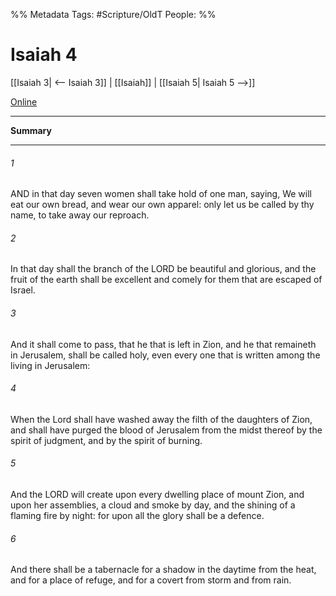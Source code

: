 

%% Metadata
Tags: #Scripture/OldT
People: 
%%
# Isaiah 4
[[Isaiah 3| <-- Isaiah 3]] | [[Isaiah]] | [[Isaiah 5| Isaiah 5 -->]]

[Online](https://churchofjesuschrist.org/study/scriptures/ot/isa/4?lang=eng)

---
__Summary__



---

###### 1
AND in that day seven women shall take hold of one man, saying, We will eat our own bread, and wear our own apparel: only let us be called by thy name, to take away our reproach.
###### 2
In that day shall the branch of the LORD be beautiful and glorious, and the fruit of the earth shall be excellent and comely for them that are escaped of Israel.
###### 3
And it shall come to pass, that he that is left in Zion, and he that remaineth in Jerusalem, shall be called holy, even every one that is written among the living in Jerusalem:
###### 4
When the Lord shall have washed away the filth of the daughters of Zion, and shall have purged the blood of Jerusalem from the midst thereof by the spirit of judgment, and by the spirit of burning.
###### 5
And the LORD will create upon every dwelling place of mount Zion, and upon her assemblies, a cloud and smoke by day, and the shining of a flaming fire by night: for upon all the glory shall be a defence.
###### 6
And there shall be a tabernacle for a shadow in the daytime from the heat, and for a place of refuge, and for a covert from storm and from rain.



